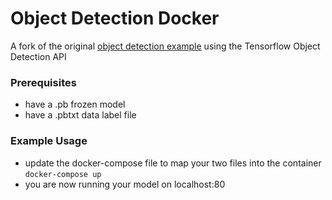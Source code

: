 # Object Detection Docker
A fork of the original [object detection example](https://github.com/GoogleCloudPlatform/tensorflow-object-detection-example) using the Tensorflow Object Detection API

### Prerequisites
* have a .pb frozen model
* have a .pbtxt data label file

### Example Usage
* update the docker-compose file to map your two files into the container
`docker-compose up`
* you are now running your model on localhost:80


